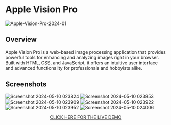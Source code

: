 # Apple Vision Pro
![Apple-Vision-Pro-2024-01](https://github.com/anubhav12302387/Apple_Vision_Pro_Clone_UI/assets/149222708/a64446aa-80fe-443a-8cf9-b11106a04907)

## Overview

Apple Vision Pro is a web-based image processing application that provides powerful tools for enhancing and analyzing images right in your browser. Built with HTML, CSS, and JavaScript, it offers an intuitive user interface and advanced functionality for professionals and hobbyists alike.

## Screenshots

![Screenshot 2024-05-10 023824](https://github.com/anubhav12302387/Apple_Vision_Pro_Clone_UI/assets/149222708/c6a8e9ae-cfa7-4b50-967c-8e03b2198220)
![Screenshot 2024-05-10 023853](https://github.com/anubhav12302387/Apple_Vision_Pro_Clone_UI/assets/149222708/6616b3d4-d67e-4d2e-8e95-f7e0d977fc1f)
![Screenshot 2024-05-10 023909](https://github.com/anubhav12302387/Apple_Vision_Pro_Clone_UI/assets/149222708/2c404457-7293-4bef-bb70-c5dcc684d762)
![Screenshot 2024-05-10 023922](https://github.com/anubhav12302387/Apple_Vision_Pro_Clone_UI/assets/149222708/35964c39-1011-4a53-af37-eb8833c5bc0a)
![Screenshot 2024-05-10 023952](https://github.com/anubhav12302387/Apple_Vision_Pro_Clone_UI/assets/149222708/d932816d-74ba-4494-9fb0-f271b081cbc7)
![Screenshot 2024-05-10 024006](https://github.com/anubhav12302387/Apple_Vision_Pro_Clone_UI/assets/149222708/a9d49195-4170-4d2c-912d-d53f476b426f)

<center>

[CLICK HERE FOR THE LIVE DEMO ](https://anubhav12302387.github.io/Apple_Vision_Pro_Clone_UI/)

</center>
